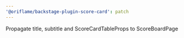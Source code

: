 ```yaml
---
'@oriflame/backstage-plugin-score-card': patch
---
```


Propagate title, subtitle and ScoreCardTableProps to ScoreBoardPage
